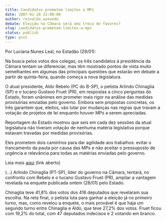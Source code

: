 ```yaml
---
title: Candidatos prometem limites a MPs 
date: 2007-01-28 22:00:00
author: reinaldo.azevedo
debate: Eleição na Câmara será uma troca de favores?
slug: candidatos-prometem-limites-a-mps
status: publish 
type: post
---
```


Por Luciana Nunes Leal, no Estadão (29/01):  
  
Na busca pelos votos dos colegas, os três candidatos à presidência da Câmara tentam se diferenciar, mas têm mostrado pontos de vista muito semelhantes em algumas das principais questões que estarão em debate a partir de quinta-feira, quando começa a nova legislatura.  
  
O atual presidente, Aldo Rebelo (PC do B-SP), o petista Arlindo Chinaglia (SP) e o tucano Gustavo Fruet (PR), em respostas a cinco perguntas do Estado, foram unânimes em prometer mais rigor na análise das medidas provisórias enviadas pelo governo. Embora sem propostas concretas, os três garantem que, eleitos, vão lutar por mudanças nas regras que travam a votação de projetos de lei enquanto houver MPs a serem apreciadas.  
  
Reportagem do Estado mostrou que seis em cada dez sessões da atual legislatura não tiveram votação de nenhuma matéria legislativa porque estavam travadas por medidas provisórias.  
  
Eles prometem dois caminhos para dar agilidade aos trabalhos: evitar o trancamento da pauta por causa das MPs e não aceitar o pressuposto de urgência e relevância para todas as matérias enviadas pelo governo.  
  
Leia mais [aqui](http://www.estado.com.br/editorias/2007/01/29/pol-1.93.11.20070129.1.1.xml) (link aberto)  
  
(...) Arlindo Chinaglia (PT-SP), líder do governo na Câmara, tentará, no confronto com Rebelo e o tucano Gustavo Fruet (PR), ampliar a vantagem revelada na enquete publicada ontem (28/01) pelo Estado.  
  
Chinaglia teve 41,8% dos votos dos 416 deputados que revelaram sua escolha. Na reta final, o petista luta para ganhar a eleição já no primeiro turno, mas, como revelou a enquete, o mais provável é que haja um segundo turno entre Chinaglia e Aldo, que teve 27,2% dos votos. Fruet ficou com 19,2% do total, com 47 deputados indecisos e 2 votando em branco.


